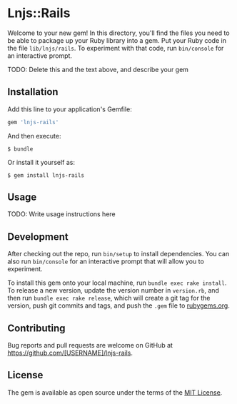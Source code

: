 # Lnjs::Rails

Welcome to your new gem! In this directory, you'll find the files you need to be able to package up your Ruby library into a gem. Put your Ruby code in the file `lib/lnjs/rails`. To experiment with that code, run `bin/console` for an interactive prompt.

TODO: Delete this and the text above, and describe your gem

## Installation

Add this line to your application's Gemfile:

```ruby
gem 'lnjs-rails'
```

And then execute:

    $ bundle

Or install it yourself as:

    $ gem install lnjs-rails

## Usage

TODO: Write usage instructions here

## Development

After checking out the repo, run `bin/setup` to install dependencies. You can also run `bin/console` for an interactive prompt that will allow you to experiment.

To install this gem onto your local machine, run `bundle exec rake install`. To release a new version, update the version number in `version.rb`, and then run `bundle exec rake release`, which will create a git tag for the version, push git commits and tags, and push the `.gem` file to [rubygems.org](https://rubygems.org).

## Contributing

Bug reports and pull requests are welcome on GitHub at https://github.com/[USERNAME]/lnjs-rails.


## License

The gem is available as open source under the terms of the [MIT License](http://opensource.org/licenses/MIT).

